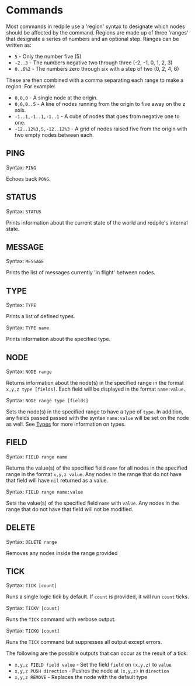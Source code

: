 Commands
========

Most commands in redpile use a 'region' syntax to designate which nodes should be affected by the command.
Regions are made up of three 'ranges' that designate a series of numbers and an optional step.
Ranges can be written as:

* `5` - Only the number five (5)
* `-2..3` - The numbers negative two through three (-2, -1, 0, 1, 2, 3)
* `0..6%2` - The numbers zero through six with a step of two (0, 2, 4, 6)

These are then combined with a comma separating each range to make a region.  For example:

* `0,0,0` - A single node at the origin.
* `0,0,0..5` - A line of nodes running from the origin to five away on the z axis.
* `-1..1,-1..1,-1..1` - A cube of nodes that goes from negative one to one.
* `-12..12%3,5,-12..12%3` - A grid of nodes raised five from the origin with two empty nodes between each.

PING
----

Syntax: `PING`

Echoes back `PONG`.

STATUS
------

Syntax: `STATUS`

Prints information about the current state of the world and redpile's internal state.

MESSAGE
--------

Syntax: `MESSAGE`

Prints the list of messages currently 'in flight' between nodes.

TYPE
----

Syntax: `TYPE`

Prints a list of defined types.

Syntax: `TYPE name`

Prints information about the specified type.

NODE
----

Syntax: `NODE range`

Returns information about the node(s) in the specified range in the format `x,y,z type [fields]`.
Each field will be displayed in the format `name:value`.

Syntax: `NODE range type [fields]`

Sets the node(s) in the specified range to have a type of `type`.
In addition, any fields passed passed with the syntax `name:value` will be set on the node as well.
See [Types](types.md) for more information on types.

FIELD
-----

Syntax: `FIELD range name`

Returns the value(s) of the specified field `name` for all nodes in the specified range in the format `x,y,z value`.
Any nodes in the range that do not have that field will have `nil` returned as a value.

Syntax: `FIELD range name:value`

Sets the value(s) of the specified field `name` with `value`.
Any nodes in the range that do not have that field will not be modified.

DELETE
------

Syntax: `DELETE range`

Removes any nodes inside the range provided

TICK
----

Syntax: `TICK [count]`

Runs a single logic tick by default.
If `count` is provided, it will run `count` ticks.

Syntax: `TICKV [count]`

Runs the `TICK` command with verbose output.

Syntax: `TICKQ [count]`

Runs the `TICK` command but suppresses all output except errors.

The following are the possible outputs that can occur as the result of a tick:

* `x,y,z FIELD field value` - Set the field `field` on `(x,y,z)` to `value`
* `x,y,z PUSH direction` - Pushes the node at `(x,y,z)` in `direction`
* `x,y,z REMOVE` - Replaces the node with the default type

